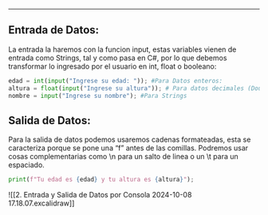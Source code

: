 
---
## **Entrada de Datos:**

La entrada la haremos con la funcion input, estas variables vienen de entrada como Strings, tal y como pasa en C#, por lo que debemos transformar lo ingresado por el usuario en int, float o booleano:

```python
edad = int(input("Ingrese su edad: ")); #Para Datos enteros: 
altura = float(input("Ingrese su altura")); # Para datos decimales (Double)
nombre = input("Ingrese su nombre"); #Para Strings
```

## **Salida de Datos:**

Para la salida de datos podemos usaremos cadenas formateadas, esta se caracteriza porque se pone una “f” antes de las comillas. Podremos usar cosas complementarias como \n para un salto de linea o un \t para un espaciado.

```python
print(f"Tu edad es {edad} y tu altura es {altura}");
```

![[2. Entrada y Salida de Datos por Consola 2024-10-08 17.18.07.excalidraw]]